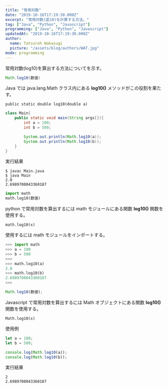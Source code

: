 ```yaml
---
title: "常用対数"
date: "2019-10-16T17:19:30.000Z"
excerpt: "常用対数(底10)を計算する方法。"
tag: ["Java", "Python", "Javascript"]
programming: ["Java", "Python", "Javascript"]
updatedAt: "2019-10-16T17:19:30.000Z"
author:
  name: Tatsuroh Wakasugi
  picture: "/assets/blog/authors/WAT.jpg"
mode: programming
---
```


常用対数(log10)を算出する方法についてを示す。

<div class="note_content_by_programming_language" id="note_content_Java">

```java
Math.log10(数値)
```

Java では java.lang.Math クラス内にある **log10()** メソッドがこの役割を果たす。

`public static double log10(double a)`

```java
class Main{
    public static void main(String args[]){
        int a = 100;
        int b = 500;

        System.out.println(Math.log10(a));
        System.out.println(Math.log10(b));
    }
}
```

実行結果

```
$ javac Main.java
$ java Main
2.0
2.6989700043360187
```

</div>
<div class="note_content_by_programming_language" id="note_content_Python">

```python
import math
math.log10(数値)
```

python で常用対数を算出するには math モジュールにある関数 **log10()** 関数を使用する。

`math.log10(x)`

使用するには math モジュールをインポートする。

```python
>>> import math
>>> a = 100
>>> b = 500
>>>
>>> math.log10(a)
2.0
>>> math.log10(b)
2.6989700043360187
>>>
```

</div>
<div class="note_content_by_programming_language" id="note_content_Javascript">

```javascript
Math.log10(数値);
```

Javascript で常用対数を算出するには Math オブジェクトにある関数 **log10()** 関数を使用する。

`Math.log10(x)`

使用例

```javascript
let a = 100;
let b = 500;

console.log(Math.log10(a));
console.log(Math.log10(b));
```

実行結果

```
2
2.6989700043360187
```

</div>
